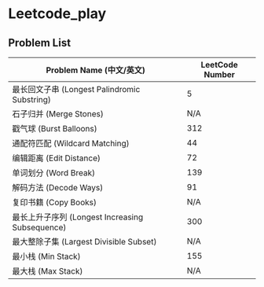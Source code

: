 # Leetcode_play

## Problem List

| Problem Name (中文/英文)                           | LeetCode Number |
| -------------------------------------------------- | --------------- |
| 最长回文子串 (Longest Palindromic Substring)       | 5               |
| 石子归并 (Merge Stones)                            | N/A             |
| 戳气球 (Burst Balloons)                            | 312             |
| 通配符匹配 (Wildcard Matching)                     | 44              |
| 编辑距离 (Edit Distance)                           | 72              |
| 单词划分 (Word Break)                              | 139             |
| 解码方法 (Decode Ways)                             | 91              |
| 复印书籍 (Copy Books)                              | N/A             |
| 最长上升子序列 (Longest Increasing Subsequence)    | 300             |
| 最大整除子集 (Largest Divisible Subset)             | N/A             |
| 最小栈 (Min Stack)                                 | 155             |
| 最大栈 (Max Stack)                                 | N/A             |